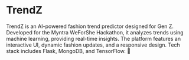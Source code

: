 # TrendZ
TrendZ is an AI-powered fashion trend predictor designed for Gen Z. Developed for the Myntra WeForShe Hackathon, it analyzes trends using machine learning, providing real-time insights. The platform features an interactive UI, dynamic fashion updates, and a responsive design. Tech stack includes Flask, MongoDB, and TensorFlow. 🚀

